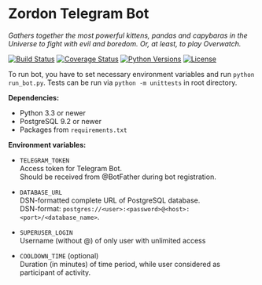 # Zordon Telegram Bot
_Gathers together the most powerful kittens, pandas and capybaras in the Universe to fight with evil and boredom. Or, at least, to play Overwatch._

[![Build Status](https://travis-ci.org/KrusnikViers/Zordon.svg?branch=master)](https://travis-ci.org/KrusnikViers/Zordon)
[![Coverage Status](https://coveralls.io/repos/github/KrusnikViers/Zordon/badge.svg?branch=master)](https://coveralls.io/github/KrusnikViers/Zordon?branch=master)
[![Python Versions](https://img.shields.io/badge/python-3.3%2C%203.4%2C%203.5%2C%203.6%2C%203.7-blue.svg)](https://travis-ci.org/KrusnikViers/Zordon)
[![License](https://img.shields.io/badge/License-MIT-blue.svg)](https://opensource.org/licenses/MIT)

To run bot, you have to set necessary environment variables and run `python run_bot.py`. Tests can be run via `python -m unittests` in root directory.

**Dependencies:**

* Python 3.3 or newer
* PostgreSQL 9.2 or newer
* Packages from `requirements.txt`

**Environment variables:**

* `TELEGRAM_TOKEN`\
Access token for Telegram Bot.\
Should be received from @BotFather during bot registration.

* `DATABASE_URL`\
DSN-formatted complete URL of PostgreSQL database.\
DSN-format: `postgres://<user>:<password>@<host>:<port>/<database_name>`.

* `SUPERUSER_LOGIN`\
Username (without @) of only user with unlimited access

* `COOLDOWN_TIME` (optional)\
Duration (in minutes) of time period, while user considered as participant of activity.
